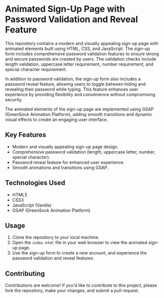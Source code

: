 
</head> <body> <div class="container"> <h1>Animated Sign-Up Page with Password Validation and Reveal Feature</h1> <p>This repository contains a modern and visually appealing sign-up page with animated elements built using HTML, CSS, and JavaScript. The sign-up form includes comprehensive password validation features to ensure strong and secure passwords are created by users. The validation checks include length validation, uppercase letter requirement, number requirement, and special character requirement.</p> <p>In addition to password validation, the sign-up form also includes a password reveal feature, allowing users to toggle between hiding and revealing their password while typing. This feature enhances user experience by providing flexibility and convenience without compromising security.</p> <p>The animated elements of the sign-up page are implemented using GSAP (GreenSock Animation Platform), adding smooth transitions and dynamic visual effects to create an engaging user interface.</p> <h2>Key Features</h2> <ul> <li>Modern and visually appealing sign-up page design.</li> <li>Comprehensive password validation (length, uppercase letter, number, special character).</li> <li>Password reveal feature for enhanced user experience.</li> <li>Smooth animations and transitions using GSAP.</li> </ul> <h2>Technologies Used</h2> <ul> <li>HTML5</li> <li>CSS3</li> <li>JavaScript (Vanilla)</li> <li>GSAP (GreenSock Animation Platform)</li> </ul> <h2>Usage</h2> <ol> <li>Clone the repository to your local machine.</li> <li>Open the <code>index.html</code> file in your web browser to view the animated sign-up page.</li> <li>Use the sign-up form to create a new account, and experience the password validation and reveal features.</li> </ol> <h2>Contributing</h2> <p>Contributions are welcome! If you'd like to contribute to this project, please fork the repository, make your changes, and submit a pull request.</p> </div> </body> </html>
